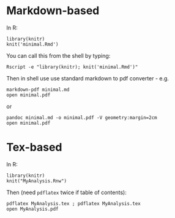# Markdown-based

In R: 

    library(knitr)
    knit('minimal.Rmd')


You can call this from the shell by typing:

    Rscript -e "library(knitr); knit('minimal.Rmd')"
    
Then in shell use use standard markdown to pdf converter - e.g. 

    markdown-pdf minimal.md 
    open minimal.pdf

or  

    pandoc minimal.md -o minimal.pdf -V geometry:margin=2cm
    open minimal.pdf


# Tex-based

In R:

    library(knitr)
    knit("MyAnalysis.Rnw")   

Then (need `pdflatex` twice if table of contents):

    pdflatex MyAnalysis.tex ; pdflatex MyAnalysis.tex
    open MyAnalysis.pdf

